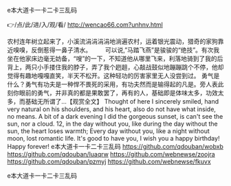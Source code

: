 
e本大道卡一卡二卡三乱码




👉/点/此/进/入/观/看/ http://wencao66.com?unhnv.html




农村连年树立起来了，小溪流涓涓涓涓地淌遍农村，运着银光震动，猎奇的家狗靠近嗅嗅，反倒惹得一鼻子清水。
　　可以说,”马踏飞燕”是骏骏的“绝技”。有次我坐在他家床边毫无妨备，“嗖”的一下，不知道他从哪里飞来，利落地骑到了我的后背上，两只小手搂住我的脖子，弄了我个趔趄，心敲战鼓似地蹦蹦跳个不停，他却觉得有趣地嘎嘎直笑，半天不松开。这种轻功的厉害家里无人没尝到过。
勇气是什么？勇气有功夫是一种悍不畏死的采用，有功夫然而是输得起的凡是。旁人表此刻你眼前的勇气，并非真的都是果敢罢了，再有的人，基础即是体味太多，功效太多，而基础无所谓了...【观赏全文】
Thought of here I sincerely smiled, hand very natural on his shoulders, and his heart, also do not have what inside, no means.
A bit of a dark evening I did the gorgeous sunset, is can't see the sun, nor a cloud.
12, in the day without you, like during the day without the sun, the heart loses warmth;
Every day without you, like a night without moon, lost romantic life.
It's good to have you, I wish you a happy birthday!
Happy forever!
e本大道卡一卡二卡三乱码 https://github.com/qdouban/wobxb
https://github.com/qdouban/luaqrw
https://github.com/webnewse/zoojra
https://github.com/qdouban/pzmyj
https://github.com/webnewse/fkuvx





e本大道卡一卡二卡三乱码
